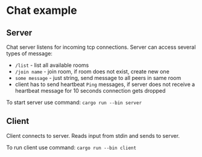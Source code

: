 # Chat example

## Server

Chat server listens for incoming tcp connections. Server can access several types of message:

  * `/list` - list all available rooms
  * `/join name` - join room, if room does not exist, create new one
  * `some message` - just string, send message to all peers in same room
  * client has to send heartbeat `Ping` messages, if server does not receive a heartbeat 
  message for 10 seconds connection gets dropped
  
To start server use command: `cargo run --bin server`

## Client

Client connects to server. Reads input from stdin and sends to server.

To run client use command: `cargo run --bin client`